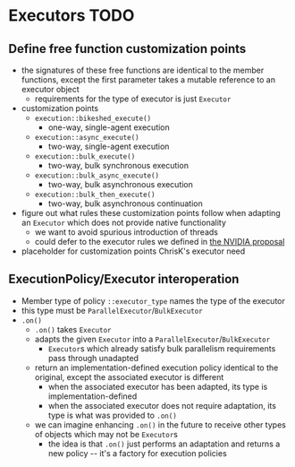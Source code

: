 # Executors TODO

## Define free function customization points
  * the signatures of these free functions are identical to the member functions, except the first parameter takes a mutable reference to an executor object
    * requirements for the type of executor is just `Executor`
  * customization points
    * `execution::bikeshed_execute()`
      * one-way, single-agent execution
    * `execution::async_execute()`
      * two-way, single-agent execution
    * `execution::bulk_execute()`
      * two-way, bulk synchronous execution
    * `execution::bulk_async_execute()`
      * two-way, bulk asynchronous execution
    * `execution::bulk_then_execute()`
      * two-way, bulk asynchronous continuation
  * figure out what rules these customization points follow when adapting an `Executor` which does not provide native functionality 
    * we want to avoid spurious introduction of threads
    * could defer to the executor rules we defined in [the NVIDIA proposal](wg21.link/p0058)
  * placeholder for customization points ChrisK's executor need

## ExecutionPolicy/Executor interoperation
  * Member type of policy `::executor_type` names the type of the executor
  * this type must be `ParallelExecutor`/`BulkExecutor`
  * `.on()`
    * `.on()` takes `Executor`
    * adapts the given `Executor` into a `ParallelExecutor`/`BulkExecutor`
      * `Executor`s which already satisfy bulk parallelism requirements pass through unadapted
    * return an implementation-defined execution policy identical to the original, except the associated executor is different
      * when the associated executor has been adapted, its type is implementation-defined
      * when the associated executor does not require adaptation, its type is what was provided to `.on()`
    * we can imagine enhancing `.on()` in the future to receive other types of objects which may not be `Executor`s
      * the idea is that `.on()` just performs an adaptation and returns a new policy -- it's a factory for execution policies

